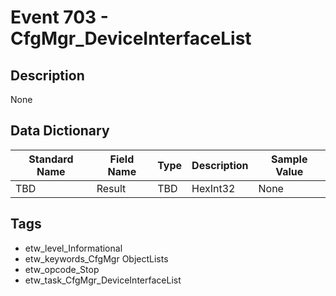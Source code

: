 # Event 703 - CfgMgr_DeviceInterfaceList

## Description
None

## Data Dictionary
|Standard Name|Field Name|Type|Description|Sample Value|
|---|---|---|---|---|
|TBD|Result|TBD|HexInt32|None|None|

## Tags
* etw_level_Informational
* etw_keywords_CfgMgr ObjectLists
* etw_opcode_Stop
* etw_task_CfgMgr_DeviceInterfaceList